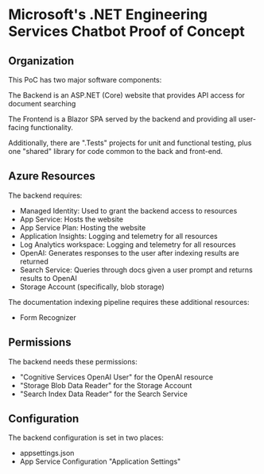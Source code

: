 # Microsoft's .NET Engineering Services Chatbot Proof of Concept

## Organization

This PoC has two major software components:

The Backend is an ASP.NET (Core) website that provides API access for document searching

The Frontend is a Blazor SPA served by the backend and providing all user-facing functionality.

Additionally, there are ".Tests" projects for unit and functional testing, plus one "shared" library for code common to the back and front-end.

## Azure Resources

The backend requires:

- Managed Identity: Used to grant the backend access to resources
- App Service: Hosts the website
- App Service Plan: Hosting the website
- Application Insights: Logging and telemetry for all resources
- Log Analytics workspace: Logging and telemetry for all resources
- OpenAI: Generates responses to the user after indexing results are returned
- Search Service: Queries through docs given a user prompt and returns results to OpenAI
- Storage Account (specifically, blob storage)

The documentation indexing pipeline requires these additional resources:

- Form Recognizer

## Permissions

The backend needs these permissions:

- "Cognitive Services OpenAI User" for the OpenAI resource
- "Storage Blob Data Reader" for the Storage Account
- "Search Index Data Reader" for the Search Service

## Configuration

The backend configuration is set in two places:

- appsettings.json
- App Service Configuration "Application Settings"